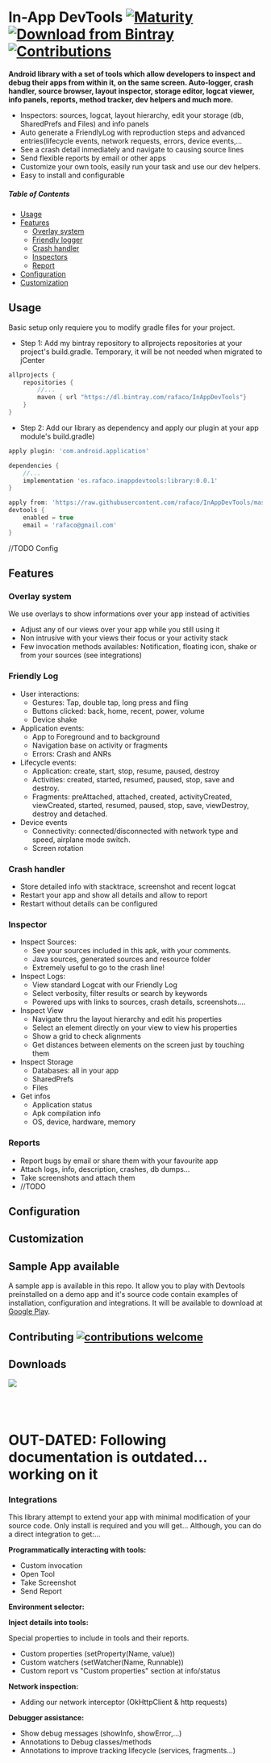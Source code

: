 # In-App DevTools [![Maturity](https://img.shields.io/badge/maturity-experimental-blue.svg?style=flat)](https://github.com/rafaco/InAppDevTools/commits) [![Download from Bintray](https://api.bintray.com/packages/rafaco/InAppDevTools/library/images/download.svg) ](https://bintray.com/rafaco/InAppDevTools/library/_latestVersion) [![Contributions](https://img.shields.io/badge/contributions-welcome-brightgreen.svg?style=flat)](https://github.com/rafaco/InAppDevTools/issues)


**Android library with a set of tools which allow developers to inspect and debug their apps from within it, on the same screen. Auto-logger, crash handler, source browser, layout inspector, storage editor, logcat viewer, info panels, reports, method tracker, dev helpers and much more.**

- Inspectors: sources, logcat, layout hierarchy, edit your storage (db, SharedPrefs and Files) and info panels
- Auto generate a FriendlyLog with reproduction steps and advanced entries(lifecycle events, network requests, errors, device events,...
- See a crash detail inmediately and navigate to causing source lines
- Send flexible reports by email or other apps
- Customize your own tools, easily run your task and use our dev helpers.
- Easy to install and configurable


##### Table of Contents

- [Usage](#usage)  
- [Features](#features)  
  - [Overlay system](#overlay)  
  - [Friendly logger](#friendly)
  - [Crash handler](#crash)
  - [Inspectors](#inspector)
  - [Report](#report)
- [Configuration](#configuration) 
- [Customization](#customization) 


## Usage <a name="usage"/>

Basic setup only requiere you to modify gradle files for your project.

- Step 1: Add my bintray repository to allprojects repositories at your project's build.gradle. Temporary, it will be not needed when migrated to jCenter
```gradle
allprojects {
    repositories {
        //...
        maven { url "https://dl.bintray.com/rafaco/InAppDevTools"}
    }
}
```

- Step 2: Add our library as dependency and apply our plugin at your app module's build.gradle)
```gradle
apply plugin: 'com.android.application'

dependencies {
    //...
    implementation 'es.rafaco.inappdevtools:library:0.0.1'
}

apply from: 'https://raw.githubusercontent.com/rafaco/InAppDevTools/master/plugin/devtools-plugin.gradle'
devtools {
    enabled = true
    email = 'rafaco@gmail.com'
}
```
//TODO Config

## Features <a name="features"/>

### Overlay system <a name="overlay"/>
We use overlays to show informations over your app instead of activities
- Adjust any of our views over your app while you still using it
- Non intrusive with your views their focus or your activity stack
- Few invocation methods availables: Notification, floating icon, shake or from your sources (see integrations)

### Friendly Log <a name="friendly"/>
- User interactions:
  - Gestures: Tap, double tap, long press and fling
  - Buttons clicked: back, home, recent, power, volume
  - Device shake
- Application events:
  - App to Foreground and to background
  - Navigation base on activity or fragments
  - Errors: Crash and ANRs
- Lifecycle events:
  - Application: create, start, stop, resume, paused, destroy 
  - Activities: created, started, resumed, paused, stop, save and destroy.
  - Fragments: preAttached, attached, created, activityCreated, viewCreated, started, resumed, paused, stop, save, viewDestroy, destroy and detached.
- Device events
  - Connectivity: connected/disconnected with network type and speed, airplane mode switch.
  - Screen rotation

### Crash handler <a name="crash"/>
- Store detailed info with stacktrace, screenshot and recent logcat
- Restart your app and show all details and allow to report
- Restart without details can be configured


### Inspector <a name="inspector"/>
- Inspect Sources:
  - See your sources included in this apk, with your comments.
  - Java sources, generated sources and resource folder
  - Extremely useful to go to the crash line!
- Inspect Logs:
  - View standard Logcat with our Friendly Log 
  - Select verbosity, filter results or search by keywords
  - Powered ups with links to sources, crash details, screenshots....
- Inspect View
  - Navigate thru the layout hierarchy and edit his properties
  - Select an element directly on your view to view his properties
  - Show a grid to check alignments
  - Get distances between elements on the screen just by touching them
- Inspect Storage 
  - Databases: all in your app
  - SharedPrefs
  - Files
- Get infos
  - Application status
  - Apk compilation info
  - OS, device, hardware, memory

### Reports <a name="Reports"/>
- Report bugs by email or share them with your favourite app
- Attach logs, info, description, crashes, db dumps…
- Take screenshots and attach them
- //TODO


## Configuration <a name="Configuration"/>

## Customization <a name="Customization"/>


## Sample App available
A sample app is available in this repo. It allow you to play with Devtools preinstalled on a demo app and it's source code contain examples of installation, configuration and integrations. It will be available to download at [Google Play](https://play.google.com). 

## Contributing [![contributions welcome](https://img.shields.io/badge/contributions-welcome-brightgreen.svg?style=flat)](https://github.com/rafaco/InAppDevTools/issues)

## Downloads
<a href='https://bintray.com/rafaco/InAppDevTools/library?source=watch' alt='Get automatic notifications about new "library" versions'><img src='https://www.bintray.com/docs/images/bintray_badge_color.png'></a>



<br/>
<br/>

# OUT-DATED: Following documentation is outdated... working on it

### Integrations <a name="integrations"/>
This library attempt to extend your app with minimal modification of your source code. Only install is required and you will get...
Although, you can do a direct integration to get:... 

**Programmatically interacting with tools:**
- Custom invocation
- Open Tool
- Take Screenshot
- Send Report


**Environment selector:**

**Inject details into tools:**

Special properties to include in tools and their reports.
- Custom properties (setProperty(Name, value))
- Custom watchers (setWatcher(Name, Runnable))
- Custom report vs "Custom properties" section at info/status 

**Network inspection:**

- Adding our network interceptor (OkHttpClient & http requests)

**Debugger assistance:**
- Show debug messages (showInfo, showError,...)
- Annotations to Debug classes/methods
- Annotations to improve tracking lifecycle (services, fragments...)
